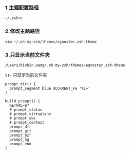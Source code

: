 ### 1.主题配置路径

`~/.zshrc`

### 2.修改主题路径

`vim ~/.oh-my-zsh/themes/agnoster.zsh-theme`

### 3.只显示当前文件夹

`/Users/binbin.wang/.oh-my-zsh/themes/agnoster.zsh-theme`

`%1~` 只显示当前文件夹

```shell
prompt_dir() {
  prompt_segment blue $CURRENT_FG '%1~'
}
```

```shell
build_prompt() {
  RETVAL=$?
  # prompt_status
  # prompt_virtualenv
  # prompt_aws
  # prompt_context
  prompt_dir
  prompt_git
  prompt_bzr
  prompt_hg
  prompt_end
}
```

